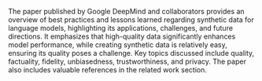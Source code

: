 The paper published by Google DeepMind and collaborators provides an overview of best practices and lessons learned regarding synthetic data for language models, highlighting its applications, challenges, and future directions. It emphasizes that high-quality data significantly enhances model performance, while creating synthetic data is relatively easy, ensuring its quality poses a challenge. Key topics discussed include quality, factuality, fidelity, unbiasedness, trustworthiness, and privacy. The paper also includes valuable references in the related work section.